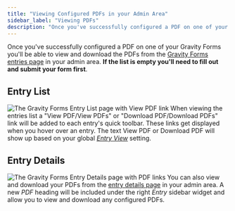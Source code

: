 ```yaml
---
title: "Viewing Configured PDFs in your Admin Area"
sidebar_label: "Viewing PDFs"
description: "Once you've successfully configured a PDF on one of your Gravity Forms you'll be able to view and download the PDFs from the Gravity Forms entries page."
---
```


Once you've successfully configured a PDF on one of your Gravity Forms you'll be able to view and download the PDFs from the [Gravity Forms entries page](https://docs.gravityforms.com/entries/) in your admin area. **If the list is empty you'll need to fill out and submit your form first**.

## Entry List 

![The Gravity Forms Entry List page with View PDF link](https://resources.gravitypdf.com/uploads/2015/11/entry-list-v5.png) When viewing the entries list a "View PDF/View PDFs" or "Download PDF/Download PDFs" link will be added to each entry's quick toolbar. These links get displayed when you hover over an entry. The text View PDF or Download PDF will show up based on your global [*Entry View*](global-settings.md#view) setting.

## Entry Details 

![The Gravity Forms Entry Details page with PDF links](https://resources.gravitypdf.com/uploads/2015/11/entry-details-v5.png) You can also view and download your PDFs from the [entry details page](https://docs.gravityforms.com/entry-detail/) in your admin area. A new *PDF* heading will be included under the right *Entry* sidebar widget and allow you to view and download any configured PDFs.
